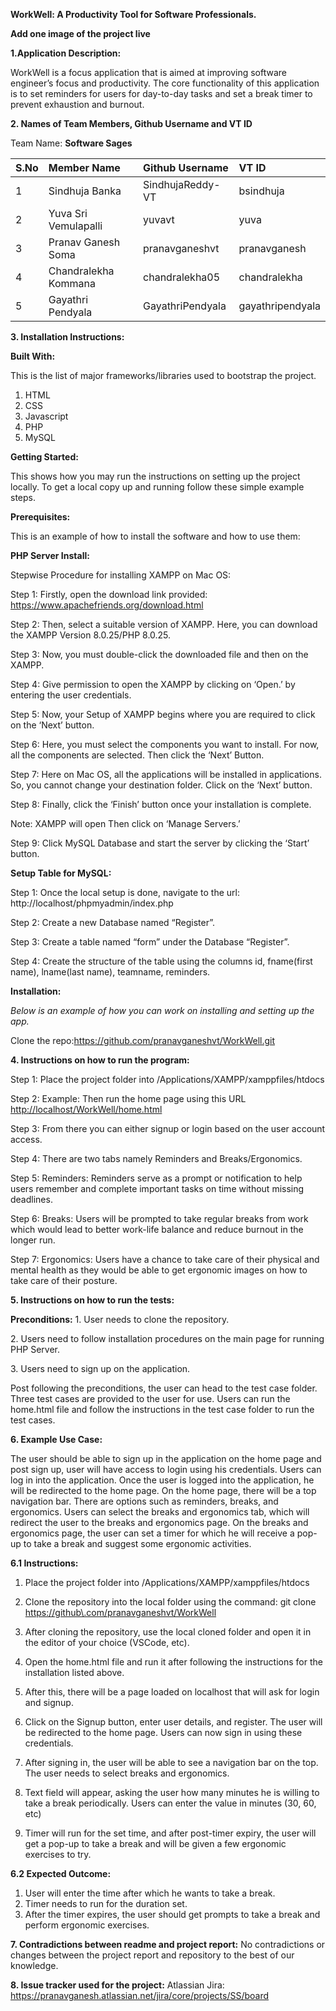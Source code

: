 ﻿**WorkWell: A Productivity Tool for Software Professionals.** 

**Add one image of the project live**


**1.Application Description:** 

WorkWell is a focus application that is aimed at improving software engineer’s focus and productivity. The core functionality of this application is to set reminders for users for day-to-day tasks and set a break timer to prevent exhaustion and burnout. 

**2. Names of Team Members, Github Username and VT ID**

Team Name: **Software Sages** 

|S.No|Member Name|Github Username|VT ID|
| :- | :- | :- | :- |
|1|Sindhuja Banka |SindhujaReddy-VT|bsindhuja|
|2|Yuva Sri Vemulapalli|yuvavt|yuva|
|3|Pranav Ganesh Soma|pranavganeshvt|pranavganesh|
|4|Chandralekha Kommana|chandralekha05|chandralekha|
|5|Gayathri Pendyala |GayathriPendyala|gayathripendyala|

**3. Installation Instructions:** 

**Built With:**

This is the list of major frameworks/libraries used to bootstrap the project. 

1. HTML
1. CSS
1. Javascript
1. PHP
1. MySQL

**Getting Started:**

This shows how you may run the instructions on setting up the project locally. To get a local copy up and running follow these simple example steps. 

**Prerequisites:**

This is an example of how to install the software and how to use them:

**PHP Server Install:**

​​Stepwise Procedure for installing XAMPP on Mac OS:

Step 1: Firstly, open the download link provided: <https://www.apachefriends.org/download.html>

Step 2: Then, select a suitable version of XAMPP. Here, you can download the XAMPP Version 8.0.25/PHP 8.0.25.

Step 3: Now, you must double-click the downloaded file and then on the XAMPP.

Step 4: Give permission to open the XAMPP by clicking on ‘Open.’ by entering the user credentials.

Step 5: Now, your Setup of XAMPP begins where you are required to click on the ‘Next’ button.

Step 6: Here, you must select the components you want to install. For now, all the components are selected. Then click the ‘Next’ Button.

Step 7: Here on Mac OS, all the applications will be installed in applications. So, you cannot change your destination folder. Click on the ‘Next’ button.

Step 8: Finally, click the ‘Finish’ button once your installation is complete.

Note: XAMPP will open Then click on ‘Manage Servers.’

Step 9: Click MySQL Database and start the server by clicking the ‘Start’ button.

**Setup Table for MySQL:**

Step 1: Once the local setup is done, navigate to the url: http://localhost/phpmyadmin/index.php

Step 2: Create a new Database named “Register”.

Step 3: Create a table named “form” under the Database “Register”.

Step 4: Create the structure of the table using the columns id, fname(first name), lname(last name), teamname, reminders.

**Installation:**

*Below is an example of how you can work on installing and setting up the app.* 

Clone the repo:<https://github.com/pranavganeshvt/WorkWell.git>

**4. Instructions on how to run the program:** 


Step 1: Place the project folder into /Applications/XAMPP/xamppfiles/htdocs

Step 2: Example: Then run the home page using this URL  <http://localhost/WorkWell/home.html>

Step 3: From there you can either signup or login based on the user account access.

Step 4: There are two tabs namely Reminders and Breaks/Ergonomics.

Step 5: Reminders: Reminders serve as a prompt or notification to help users remember and complete important tasks on time without missing deadlines.

Step 6: Breaks: Users will be prompted to take regular breaks from work which would lead to better work-life balance and reduce burnout in the longer run.

Step 7: Ergonomics: Users have a chance to take care of their physical and mental health as they would be able to get ergonomic images on how to take care of their posture.


**5. Instructions on how to run the tests:**

**Preconditions:** 
1\. User needs to clone the repository.

2\. Users need to follow installation procedures on the main page for running PHP Server.

3\. Users need to sign up on the application.

Post following the preconditions, the user can head to the test case folder. Three test cases are provided to the user for use. Users can run the home.html file and follow the instructions in the test case folder to run the test cases. 


**6. Example Use Case:** 


The user should be able to sign up in the application on the home page and post sign up, user will have access to login using his credentials. Users can log in into the application. Once the user is logged into the application, he will be redirected to the home page. On the home page, there will be a top navigation bar. There are options such as reminders, breaks, and ergonomics. Users can select the breaks and ergonomics tab, which will redirect the user to the breaks and ergonomics page. On the breaks and ergonomics page, the user can set a timer for which he will receive a pop-up to take a break and suggest some ergonomic activities. 

**6.1 Instructions:** 

 1) Place the project folder into /Applications/XAMPP/xamppfiles/htdocs

 2) Clone the repository into the local folder using the command: git clone <https://github\.com/pranavganeshvt/WorkWell>
 3) After cloning the repository, use the local cloned folder and open it in the editor of your choice (VSCode, etc)\. 
 4) Open the home\.html file and run it after following the instructions for the installation listed above\. 
 5) After this, there will be a page loaded on localhost that will ask for login and signup\. 
 6) Click on the Signup button, enter user details, and register\. The user will be redirected to the home page\. Users can now sign in using these credentials\. 
 7) After signing in, the user will be able to see a navigation bar on the top\. The user needs to select breaks and ergonomics\. 
 8) Text field will appear, asking the user how many minutes he is willing to take a break periodically\. Users can enter the value in minutes (30, 60, etc) 

 9) Timer will run for the set time, and after post-timer expiry, the user will get a pop-up to take a break and will be given a few ergonomic exercises to try\. 

**6.2 Expected Outcome:** 

 1) User will enter the time after which he wants to take a break\. 
 2) Timer needs to run for the duration set\. 
 3) After the timer expires, the user should get prompts to take a break and perform ergonomic exercises\. 

**7. Contradictions between readme and project report:**
No contradictions or changes between the project report and repository to the best of our knowledge. 

**8. Issue tracker used for the project:** 
Atlassian Jira: <https://pranavganesh.atlassian.net/jira/core/projects/SS/board> 

